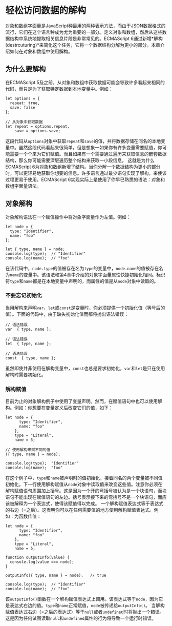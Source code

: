 # 轻松访问数据的解构
对象和数组字面量是JavaScript种最用的两种表示方法，而由于JSON数据格式的流行，它们在这个语言种成为尤为重要的一部分。定义对象和数组，然后从这些数据结构中系统地提取相关信息片段是非常常见的。ECMAScript 6通过新增*解构(destrcuturing)*来简化这个任务，它将一个数据结构分解为更小的部分。本章介绍如何在对象和数组中使用解构。
## 为什么要解构
在ECMAScript 5及之前，从对象和数组中获取数据可能会导致许多看起来相同的代码，而只是为了获取特定数据到本地变量中。例如：
```
let options = {
  repeat: true,
  save: false
};

// 从对象中获取数据
let repeat = options.repeat,
    save = options.save;
```
这段代码从`options`对象中获取`repeat`和`save`的值，并将数据存储在同名的本地变量中。虽然这段代码看起来很简单，但是想象一如果你有许多变量需要赋值，你可能需要一个个来为它们赋值。而且如果有一个需要通过遍历来获取信息的嵌套数据结构，那么你可能需要深层遍历整个结构来获取一小段信息。
这就是为什么ECMAScript 6为对象和数组新增了结构。当你分解一个数据结构为更小的部分时，可以更轻易地获取你想要的信息。许多语言通过最少语句实现了解构，来使该过程更易于使用。ECMAScript 6实现实际上是使用了你早已熟悉的语法：对象和数组字面量语法。
## 对象解构
对象解构语法在一个赋值操作中将对象字面量作为左值。例如：
```
let node = {
  type: "Identifier",
  name: "foo"
};

let { type, name } = node;
console.log(type);  // "Identifier"
console.log(name);  // "foo"
```
在该代码中，`node.type`的值被存在名为`type`的变量中，`node.name`的值被存在名为`name`的变量中。该语法和第4章中介绍的对象字面量属性快捷初始化相同。标识符`type`和`name`都是在本地变量中声明的，而属性的值是从`node`对象中读取的。
### 不要忘记初始化
当用解构来声明`var`，`let`或`const`是变量时，你必须提供一个初始化值（等号后的值）。下面的代码中，由于缺失初始化值而都将抛出语法错误：
```
// 语法错误
var  { type, name };

// 语法错误
let  { type, name };

// 语法错误
const  { type, name };
```
虽然即使并非使用在解构变量中，`const`也总是要求初始化，`var`和`let`是只在使用解构时需要初始化。
### 解构赋值
目前为止的对象解构例子中使用了变量声明。然而，在赋值语句中也可以使用解构。例如：你想要在变量定义后改变它们的值，如下：
```
let node = {
      type: "Identifier",
      name: "foo"
    },
    type = "Literal",
    name = 5;

// 使用解构来赋不同的值
({ type, name } = node);

console.log(type);  "Identifier"
console.log(name);  "foo"
```
在这个例子中，`type`和`name`被声明时的值初始化，接着同名的两个变量被不同值初始化。下一行使用解构赋值从`node`对象中读取值来改变这些值。注意你必须在解构赋值语句周围加上括号。这是因为一个开的弯括号被认为是一个块语句，而块语句不能出现在赋值语句的左边。括号表示接下来的弯括号不是一个块语句，而应该被解释为一个表达式，使得该赋值得以完成。
一个解构赋值表达式等于表达式的右边（=之后）。这表明你可以在任何需要值的地方使用解构赋值表达式。例如：为函数传值：
```
let node = {
      type: "Identifier",
      name: "foo"
    },
    type = "Literal",
    name = 5;

function outputInfo(value) {
  console.log(value === node);
}

outputInfo({ type, name } = node);   // true

console.log(type);  // "Identifier"
console.log(name);  // "foo"
```
该`outputInfo()`函数在一个解构赋值表达式上调用。该表达式等于`node`，因为它是表达式右边的值。`type`和`name`正常赋值，`node`被传递给`outputInfo()`。
当解构赋值表达式右边（=之后的表达式）等于`null`或者`undefine`d时将抛出一个错误。这是因为任何试图读取`null`和`undefined`属性的行为将导致一个运行时错误。
